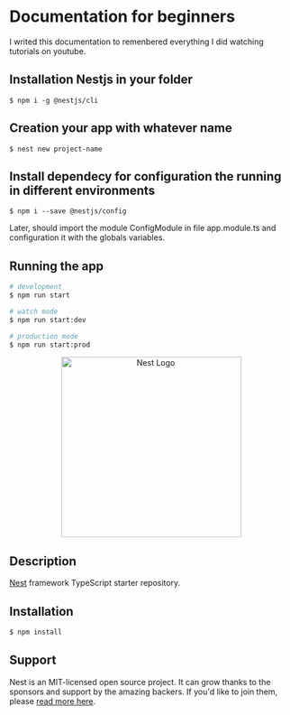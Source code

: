 # Documentation for beginners
I writed this documentation to remenbered everything I did watching tutorials on youtube.

## Installation Nestjs in your folder
```Terminal
$ npm i -g @nestjs/cli
```

## Creation your app with whatever name
```Terminal
$ nest new project-name
```

## Install dependecy for configuration the running in different environments 
```Terminal
$ npm i --save @nestjs/config
```
Later, should import the module ConfigModule in file app.module.ts and configuration it with the globals variables.

## Running the app

```bash
# development
$ npm run start

# watch mode
$ npm run start:dev

# production mode
$ npm run start:prod
```
<p align="center">
  <a href="http://nestjs.com/" target="blank"><img src="https://nestjs.com/img/logo_text.svg" width="320" alt="Nest Logo" /></a>
</p>


## Description

[Nest](https://github.com/nestjs/nest) framework TypeScript starter repository.

## Installation

```bash
$ npm install
```



## Support

Nest is an MIT-licensed open source project. It can grow thanks to the sponsors and support by the amazing backers. If you'd like to join them, please [read more here](https://docs.nestjs.com/support).

